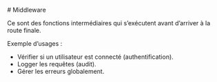 \# Middleware



Ce sont des fonctions intermédiaires qui s’exécutent avant d’arriver à la route finale.



Exemple d’usages :



* Vérifier si un utilisateur est connecté (authentification).
* Logger les requêtes (audit).
* Gérer les erreurs globalement.
